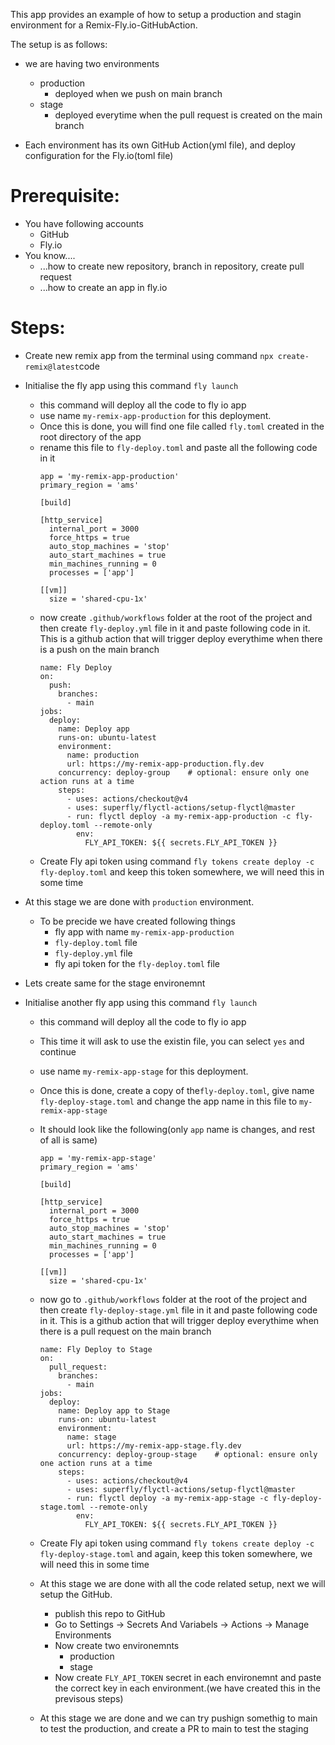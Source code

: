 This app provides an example of how to setup a production and stagin environment for a Remix-Fly.io-GitHubAction.

The setup is as follows:
- we are having two environments
  - production
     - deployed when we push on main branch
  - stage
     - deployed everytime when the pull request is created on the main branch 
 
- Each environment has its own GitHub Action(yml file), and deploy configuration for the Fly.io(toml file)


# Prerequisite:
- You have following accounts
  - GitHub
  - Fly.io
- You know....
  - ...how to create new repository, branch in repository, create pull request
  - ...how to create an app in fly.io
 
# Steps:
- Create new remix app from the terminal using command ```npx create-remix@latest```code 
- Initialise the fly app using this command ```fly launch```
  - this command will deploy all the code to fly io app
  - use name ```my-remix-app-production``` for this deployment.
  - Once this is done, you will find one file called ```fly.toml``` created in the root directory of the app
  - rename this file to ```fly-deploy.toml``` and paste all the following code in it
    ```
    app = 'my-remix-app-production'
    primary_region = 'ams'
    
    [build]
    
    [http_service]
      internal_port = 3000
      force_https = true
      auto_stop_machines = 'stop'
      auto_start_machines = true
      min_machines_running = 0
      processes = ['app']
    
    [[vm]]
      size = 'shared-cpu-1x'
    ```
  - now create ```.github/workflows``` folder at the root of the project and then create ```fly-deploy.yml``` file in it and paste following code in it. This is a github action that will trigger deploy everythime when there is a push on the main branch
    ```
    name: Fly Deploy
    on:
      push:
        branches:
          - main
    jobs:
      deploy:
        name: Deploy app
        runs-on: ubuntu-latest
        environment:
          name: production
          url: https://my-remix-app-production.fly.dev
        concurrency: deploy-group    # optional: ensure only one action runs at a time
        steps:
          - uses: actions/checkout@v4
          - uses: superfly/flyctl-actions/setup-flyctl@master
          - run: flyctl deploy -a my-remix-app-production -c fly-deploy.toml --remote-only
            env:
              FLY_API_TOKEN: ${{ secrets.FLY_API_TOKEN }}
    ```
  - Create Fly api token using command ```fly tokens create deploy -c fly-deploy.toml``` and keep this token somewhere, we will need this in some time
 
- At this stage we are done with ```production``` environment.
  - To be precide we have created following things
    - fly app with name ```my-remix-app-production```
    - ```fly-deploy.toml``` file
    - ```fly-deploy.yml``` file
    - fly api token for the ```fly-deploy.toml``` file
- Lets create same for the stage environemnt

- Initialise another fly app using this command ```fly launch```
  - this command will deploy all the code to fly io app
  - This time it will ask to use the existin file, you can select ```yes``` and continue
  - use name ```my-remix-app-stage``` for this deployment.
  - Once this is done, create a copy of the```fly-deploy.toml```, give name ```fly-deploy-stage.toml``` and change the app name in this file to ```my-remix-app-stage```
  - It should look like the following(only ```app``` name is changes, and rest of all is same)
    ```
    app = 'my-remix-app-stage'
    primary_region = 'ams'
    
    [build]
    
    [http_service]
      internal_port = 3000
      force_https = true
      auto_stop_machines = 'stop'
      auto_start_machines = true
      min_machines_running = 0
      processes = ['app']
    
    [[vm]]
      size = 'shared-cpu-1x'
    ```
  - now go to ```.github/workflows``` folder at the root of the project and then create ```fly-deploy-stage.yml``` file in it and paste following code in it. This is a github action that will trigger deploy everythime when there is a pull request on the main branch
    ```
    name: Fly Deploy to Stage
    on:
      pull_request:
        branches:
          - main
    jobs:
      deploy:
        name: Deploy app to Stage
        runs-on: ubuntu-latest
        environment:
          name: stage
          url: https://my-remix-app-stage.fly.dev
        concurrency: deploy-group-stage    # optional: ensure only one action runs at a time
        steps:
          - uses: actions/checkout@v4
          - uses: superfly/flyctl-actions/setup-flyctl@master
          - run: flyctl deploy -a my-remix-app-stage -c fly-deploy-stage.toml --remote-only
            env:
              FLY_API_TOKEN: ${{ secrets.FLY_API_TOKEN }}
    ```
  - Create Fly api token using command ```fly tokens create deploy -c fly-deploy-stage.toml``` and again, keep this token somewhere, we will need this in some time
 
  - At this stage we are done with all the code related setup, next we will setup the GitHub.
    - publish this repo to GitHub
    - Go to Settings -> Secrets And Variabels -> Actions -> Manage Environments
    - Now create two environemnts
      - production
      - stage
    - Now create ```FLY_API_TOKEN``` secret in each environemnt and paste the correct key in each environment.(we have created this in the previsous steps)
   
      
  - At this stage we are done and we can try pushign somethig to main to test the production, and create a PR to main to test the staging
